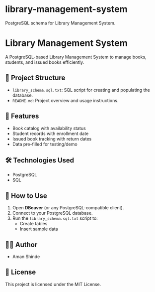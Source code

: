 # library-management-system
 PostgreSQL schema for Library Management System.

# Library Management System

A PostgreSQL-based Library Management System to manage books, students, and issued books efficiently.

## 📂 Project Structure

- `library_schema.sql.txt`: SQL script for creating and populating the database.
- `README.md`: Project overview and usage instructions.

## 🧰 Features

- Book catalog with availability status
- Student records with enrollment date
- Issued book tracking with return dates
- Data pre-filled for testing/demo

## 🛠️ Technologies Used

- PostgreSQL
- SQL

## 🧪 How to Use

1. Open **DBeaver** (or any PostgreSQL-compatible client).
2. Connect to your PostgreSQL database.
3. Run the `library_schema.sql.txt` script to:
   - Create tables
   - Insert sample data

## 👨‍💻 Author

- Aman Shinde

## 📄 License

This project is licensed under the MIT License.


